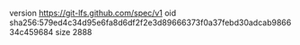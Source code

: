 version https://git-lfs.github.com/spec/v1
oid sha256:579ed4c34d95e6fa8d6df2f2e3d89666373f0a37febd30adcab986634c459684
size 2888
